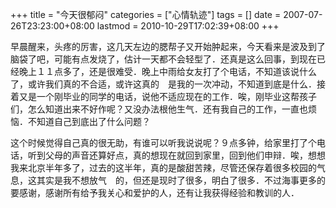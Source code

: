 +++
title = "今天很郁闷"
categories = ["心情轨迹"]
tags = []
date = 2007-07-26T23:23:00+08:00
lastmod = 2010-10-29T17:02:39+08:00
+++



早晨醒来，头疼的厉害，这几天左边的腮帮子又开始肿起来，今天看来是波及到了脑袋了吧，可能有点发烧了，估计一天都不会轻型了．还真是这么回事，到现在已经晚上１１点多了，还是很难受．晚上中雨给女友打了个电话，不知道该说什么了，或许我们真的不合适，或许这真的　是我的一次冲动，不知道到底是什么．接着又是一个刚毕业的同学的电话，说他不适应现在的工作．唉，刚毕业这帮孩子们，怎么知道出来不好作呢？又没办法根他生气．还有我自己的工作，一直也烦恼．不知道自己到底出了什么问题？

这个时候觉得自己真的很无助，有谁可以听我说说呢？９点多钟，给家里打了个电话，听到父母的声音还算好点，真的想现在就回到家里，回到他们申辩．唉，想想我来北京半年多了，过去的这半年，真的是酸甜苦辣，尽管还保存着很多校园的气息，这其实是我不想放气　的，但还是现时了很多，明白了很多．不过海事更多的要感谢，感谢所有给予我关心和爱护的人，还有让我获得经验和教训的人．